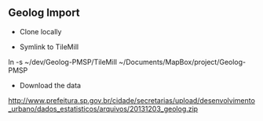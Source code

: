 ## Geolog Import

* Clone locally

* Symlink to TileMill 

ln -s ~/dev/Geolog-PMSP/TileMill ~/Documents/MapBox/project/Geolog-PMSP

* Download the data

http://www.prefeitura.sp.gov.br/cidade/secretarias/upload/desenvolvimento_urbano/dados_estatisticos/arquivos/20131203_geolog.zip


